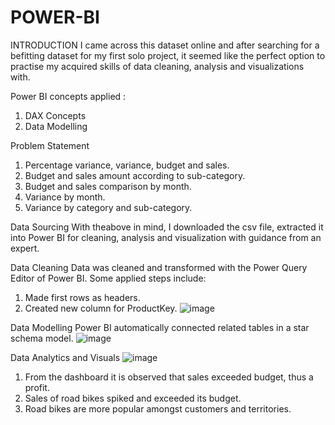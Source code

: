 # POWER-BI
INTRODUCTION
I came across this dataset online and after searching for a befitting dataset for my first solo project, it seemed like the perfect option to practise my acquired skills of data cleaning, analysis and visualizations with.

Power BI concepts applied :
1.	DAX Concepts
2.	Data Modelling

Problem Statement
1.	Percentage variance, variance, budget and sales.
2.	Budget and sales amount according to sub-category.
3.	Budget and sales comparison by month.
4.	Variance by month.
5.	Variance by category and sub-category.

Data Sourcing
With theabove in mind, I downloaded the csv file, extracted it into Power BI for cleaning, analysis and visualization with guidance from an expert.

Data Cleaning
Data was cleaned and transformed with the Power Query Editor of Power BI. Some applied steps include:
1.	Made first rows as headers.
2.	Created new column for ProductKey.
![image](https://github.com/Khaddyy/POWER-BI/assets/117234410/2123eeb5-0b0a-4ca3-84a8-45fa4f48c50c)


Data Modelling
Power BI automatically connected related tables in a star schema model.
![image](https://github.com/Khaddyy/POWER-BI/assets/117234410/724b3367-3023-4d57-913f-ae3a8b5410b9)


Data Analytics and Visuals
![image](https://github.com/Khaddyy/POWER-BI/assets/117234410/f5aa7e64-d690-4c3f-854a-8120e49fb7fe)


1.	From the dashboard it is observed that sales exceeded budget, thus a profit.
2.	Sales of road bikes spiked and exceeded its budget.
3.	Road bikes are more popular amongst customers and territories.
